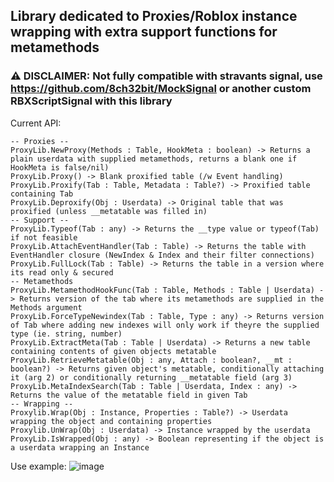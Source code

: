 ## Library dedicated to Proxies/Roblox instance wrapping with extra support functions for metamethods

### ⚠️ DISCLAIMER: Not fully compatible with stravants signal, use https://github.com/8ch32bit/MockSignal or another custom RBXScriptSignal with this library

Current API:

	-- Proxies --
	ProxyLib.NewProxy(Methods : Table, HookMeta : boolean) -> Returns a plain userdata with supplied metamethods, returns a blank one if HookMeta is false/nil) 
	ProxyLib.Proxy() -> Blank proxified table (/w Event handling)
	ProxyLib.Proxify(Tab : Table, Metadata : Table?) -> Proxified table containing Tab
	ProxyLib.Deproxify(Obj : Userdata) -> Original table that was proxified (unless __metatable was filled in)
	-- Support --
	ProxyLib.Typeof(Tab : any) -> Returns the __type value or typeof(Tab) if not feasible
	ProxyLib.AttachEventHandler(Tab : Table) -> Returns the table with EventHandler closure (NewIndex & Index and their filter connections)
	ProxyLib.FullLock(Tab : Table) -> Returns the table in a version where its read only & secured
	-- Metamethods
	ProxyLib.MetamethodHookFunc(Tab : Table, Methods : Table | Userdata) -> Returns version of the tab where its metamethods are supplied in the Methods argument
	ProxyLib.ForceTypeNewindex(Tab : Table, Type : any) -> Returns version of Tab where adding new indexes will only work if theyre the supplied type (ie. string, number)
	ProxyLib.ExtractMeta(Tab : Table | Userdata) -> Returns a new table containing contents of given objects metatable
	ProxyLib.RetrieveMetatable(Obj : any, Attach : boolean?, __mt : boolean?) -> Returns given object's metatable, conditionally attaching it (arg 2) or conditionally returning __metatable field (arg 3)
	ProxyLib.MetaIndexSearch(Tab : Table | Userdata, Index : any) -> Returns the value of the metatable field in given Tab
	-- Wrapping --
	Proxylib.Wrap(Obj : Instance, Properties : Table?) -> Userdata wrapping the object and containing properties
	Proxylib.UnWrap(Obj : Userdata) -> Instance wrapped by the userdata
	ProxyLib.IsWrapped(Obj : any) -> Boolean representing if the object is a userdata wrapping an Instance


Use example:
![image](https://github.com/ocelot81/ProxyLib/assets/128096274/aad846d0-f565-4107-b4bf-31b865237679)

